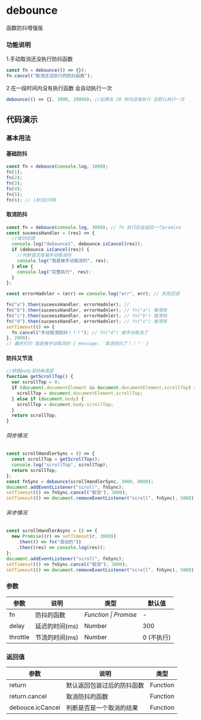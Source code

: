 # debounce

函数防抖增强版

### 功能说明

1.手动取消还没执行防抖函数

```js
const fn = debounce(() => {});
fn.cancel("取消还没执行的防抖函数");
```

2.在一段时间内没有执行函数 会自动执行一次

```js
debounce(() => {}, 3000, 20000); //如果在 20 秒内没有执行 会默认执行一次
```

## 代码演示

### 基本用法

#### 基础防抖

```js
const fn = debouce(console.log, 1000);
fn(1);
fn(2);
fn(3);
fn(4);
fn(5);
fn(6); // 1秒后打印6
```

#### 取消防抖

```js
const fn = debouce(console.log, 3000); // fn 执行后会返回一个promise
const suceessHandler = (res) => {
  //成功回调
  console.log("debounce1", debounce.isCancel(res));
  if (debounce.isCancel(res)) {
    //判断是否是被手动取消的
    console.log("我是被手动取消的", res);
  } else {
    console.log("完整执行", res);
  }
};

const errorHadnler = (err) => console.log("err", err); // 失败回调

fn("a").then(suceessHandler, errorHadnler); //
fn("b").then(suceessHandler, errorHadnler); // fn("a") 被清除
fn("c").then(suceessHandler, errorHadnler); // fn("b") 被清除
fn("d").then(suceessHandler, errorHadnler); // fn("c") 被清除
setTimeout(() => {
  fn.cancel("手动取消防抖！！！"); // fn("d") 被手动取消了
}, 2000);
// 最终打印 我是被手动取消的 { message: '取消防抖了！！！' }
```

#### 防抖又节流

```js
//获取body滚动条高度
function getScrollTop() {
  var scrollTop = 0;
  if (document.documentElement && document.documentElement.scrollTop) {
    scrollTop = document.documentElement.scrollTop;
  } else if (document.body) {
    scrollTop = document.body.scrollTop;
  }
  return scrollTop;
}
```

###### 同步情况

```js
const scrollHandlerSync = () => {
  const scrollTop = getScrollTop();
  console.log("scrollTop", scrollTop);
  return scrollTop;
};
const fnSync = debounce(scrollHandlerSync, 3000, 8000);
document.addEventListener("scroll", fnSync);
setTimeout(() => fnSync.cancel("取消"), 3000);
setTimeout(() => document.removeEventListener("scroll", fnSync), 5000);
```

###### 异步情况

```js
const scrollHandlerAsync = () => {
  new Promise((r) => setTimeout(r, 3000))
    .then(() => fn("滚动的"))
    .then((res) => console.log(res));
};
document.addEventListener("scroll", fnSync);
setTimeout(() => fnSync.cancel("取消"), 3000);
setTimeout(() => document.removeEventListener("scroll", fnSync), 5000);
```

### 参数

| 参数     | 说明           | 类型                  | 默认值     |
| -------- | -------------- | --------------------- | ---------- |
| fn       | 防抖的函数     | _Function \| Promise_ | -          |
| delay    | 延迟的时间(ms) | Number                | 300        |
| throttle | 节流的时间(ms) | Number                | 0 (不执行) |

### 返回值

| 参数             | 说明                       | 类型     |
| ---------------- | -------------------------- | -------- |
| return           | 默认返回包装过后的防抖函数 | Function |
| return.cancel    | 取消防抖的函数             | Function |
| debouce.icCancel | 判断是否是一个取消的结果   | Function |
